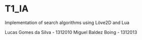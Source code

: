 # T1_IA
Implementation of search algorithms using Löve2D and Lua

Lucas Gomes da Silva - 1312010
Miguel Baldez Boing - 1312013
